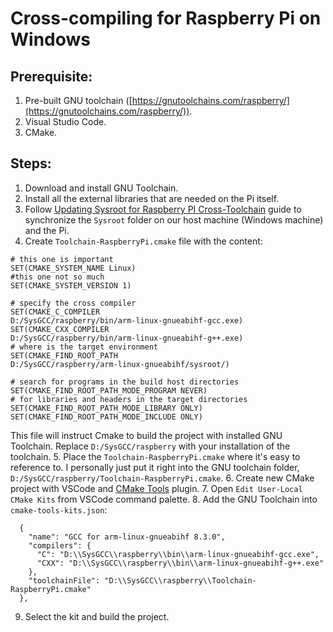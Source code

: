 # Cross-compiling for Raspberry Pi on Windows

## Prerequisite:
1. Pre-built GNU toolchain ([https://gnutoolchains.com/raspberry/](https://gnutoolchains.com/raspberry/)).
2. Visual Studio Code.
3. CMake.

## Steps:
1. Download and install GNU Toolchain.
2. Install all the external libraries that are needed on the Pi itself.
3. Follow [Updating Sysroot for Raspberry PI Cross-Toolchain](https://gnutoolchains.com/raspberry/tutorial/sysroot) guide to synchronize the `Sysroot` folder on our host machine (Windows machine) and the Pi.
4. Create `Toolchain-RaspberryPi.cmake` file with the content:
```
# this one is important
SET(CMAKE_SYSTEM_NAME Linux)
#this one not so much
SET(CMAKE_SYSTEM_VERSION 1)

# specify the cross compiler
SET(CMAKE_C_COMPILER
D:/SysGCC/raspberry/bin/arm-linux-gnueabihf-gcc.exe)
SET(CMAKE_CXX_COMPILER
D:/SysGCC/raspberry/bin/arm-linux-gnueabihf-g++.exe)
# where is the target environment
SET(CMAKE_FIND_ROOT_PATH
D:/SysGCC/raspberry/arm-linux-gnueabihf/sysroot/)

# search for programs in the build host directories
SET(CMAKE_FIND_ROOT_PATH_MODE_PROGRAM NEVER)
# for libraries and headers in the target directories
SET(CMAKE_FIND_ROOT_PATH_MODE_LIBRARY ONLY)
SET(CMAKE_FIND_ROOT_PATH_MODE_INCLUDE ONLY)
```

This file will instruct Cmake to build the project with installed GNU Toolchain. Replace `D:/SysGCC/raspberry` with your installation of the toolchain.
5. Place the `Toolchain-RaspberryPi.cmake` where it's easy to reference to. I personally just put it right into the GNU toolchain folder, `D:/SysGCC/raspberry/Toolchain-RaspberryPi.cmake`.
6. Create new CMake project with VSCode and [CMake Tools](https://marketplace.visualstudio.com/items?itemName=ms-vscode.cmake-tools) plugin.
7. Open `Edit User-Local CMake Kits` from VSCode command palette.
8. Add the GNU Toolchain into `cmake-tools-kits.json`:
```
  {
    "name": "GCC for arm-linux-gnueabihf 8.3.0",
    "compilers": {
      "C": "D:\\SysGCC\\raspberry\\bin\\arm-linux-gnueabihf-gcc.exe",
      "CXX": "D:\\SysGCC\\raspberry\\bin\\arm-linux-gnueabihf-g++.exe"
    },
    "toolchainFile": "D:\\SysGCC\\raspberry\\Toolchain-RaspberryPi.cmake"
  },
```
9. Select the kit and build the project.